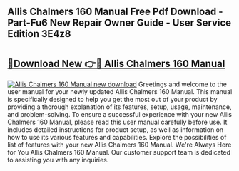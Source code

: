 ## Allis Chalmers 160 Manual Free Pdf Download - Part-Fu6 New Repair Owner Guide - User Service Edition 3E4z8

# <h2><a href="http://bc91566.oget.top/?id=Allis+Chalmers+160+Manual">🔗Download New 👉🔴 Allis Chalmers 160 Manual</a></h2>

[![Allis Chalmers 160 Manual new download](https://i.imgur.com/5g1atiW.png)](http://bc91566.oget.top/?id=Allis+Chalmers+160+Manual)
Greetings and welcome to the user manual for your newly updated Allis Chalmers 160 Manual. This manual is specifically designed to help you get the most out of your product by providing a thorough explanation of its features, setup, usage, maintenance, and problem-solving. To ensure a successful experience with your new Allis Chalmers 160 Manual, please read this user manual carefully before use. It includes detailed instructions for product setup, as well as information on how to use its various features and capabilities. Explore the possibilities of list of features with your new Allis Chalmers 160 Manual. We're Always Here for You Allis Chalmers 160 Manual. Our customer support team is dedicated to assisting you with any inquiries.
